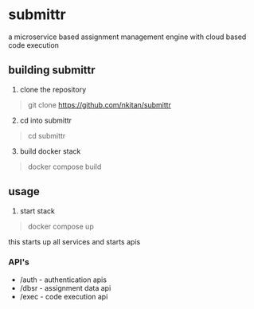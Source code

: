 # submittr
a microservice based assignment management engine with cloud based code execution


## building submittr
1. clone the repository
  > git clone https://github.com/nkitan/submittr
2. cd into submittr
  > cd submittr
3. build docker stack
  > docker compose build

## usage
1. start stack
  > docker compose up

this starts up all services and starts apis

### API's
  * /auth - authentication apis
  * /dbsr - assignment data api
  * /exec - code execution api
